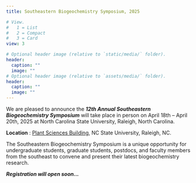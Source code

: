```yaml
---
title: Southeastern Biogeochemistry Symposium, 2025

# View.
#   1 = List
#   2 = Compact
#   3 = Card
view: 3

# Optional header image (relative to `static/media/` folder).
header:
  caption: ""
  image: ""
# Optional header image (relative to `assets/media/` folder).
header:
  caption: ""
  image: ""
---
```


 
We are pleased to announce the ***12th Annual Southeastern Biogeochemistry Symposium*** will take place in person on April 18th – April 20th, 2025 at North Carolina State University, Raleigh, North Carolina. 

**Location** : [Plant Sciences Building](https://cals.ncsu.edu/psi/psb/), NC State University, Raleigh, NC. 

The Southeastern Biogeochemistry Symposium is a unique opportunity for undergraduate students, graduate students, postdocs, and faculty members from the southeast to convene and present their latest biogeochemistry research.

***Registration will open soon...***
